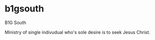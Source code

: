 b1gsouth
========

B1G South

Ministry of single indivudual who's sole desire is to seek Jesus Christ.
